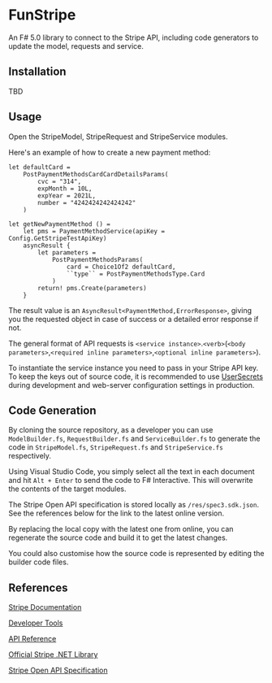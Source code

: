 # FunStripe

An F# 5.0 library to connect to the Stripe API, including code generators to update the model, requests and service.

## Installation

TBD

## Usage

Open the StripeModel, StripeRequest and StripeService modules.

Here's an example of how to create a new payment method:

```F#
let defaultCard =
    PostPaymentMethodsCardCardDetailsParams(
        cvc = "314",
        expMonth = 10L,
        expYear = 2021L,
        number = "4242424242424242"
    )

let getNewPaymentMethod () =
    let pms = PaymentMethodService(apiKey = Config.GetStripeTestApiKey)
    asyncResult {
        let parameters = 
            PostPaymentMethodsParams(
                card = Choice1Of2 defaultCard,
                ``type`` = PostPaymentMethodsType.Card
            )
        return! pms.Create(parameters)
    }
```

The result value is an ```AsyncResult<PaymentMethod,ErrorResponse>```, giving you the requested object in case of success or a detailed error response if not.

The general format of API requests is ```<service instance>```.```<verb>```(```<body parameters>```,```<required inline parameters>```,```<optional inline parameters>```).

To instantiate the service instance you need to pass in your Stripe API key. To keep the keys out of source code, it is recommended to use [UserSecrets](https://docs.microsoft.com/en-us/aspnet/core/security/app-secrets?view=aspnetcore-5.0&tabs=windows) during development and web-server configuration settings in production.

## Code Generation

By cloning the source repository, as a developer you can use ```ModelBuilder.fs```, ```RequestBuilder.fs``` and ```ServiceBuilder.fs``` to generate the code in ```StripeModel.fs```, ```StripeRequest.fs``` and ```StripeService.fs``` respectively.

Using Visual Studio Code, you simply select all the text in each document and hit ```Alt + Enter``` to send the code to F# Interactive. This will overwrite the contents of the target modules.

The Stripe Open API specification is stored locally as ```/res/spec3.sdk.json```. See the references below for the link to the latest online version.

By replacing the local copy with the latest one from online, you can regenerate the source code and build it to get the latest changes.

You could also customise how the source code is represented by editing the builder code files.

## References

[Stripe Documentation](https://stripe.com/docs)

[Developer Tools](https://stripe.com/docs/development)

[API Reference](https://stripe.com/docs/api)

[Official Stripe .NET Library](https://github.com/stripe/stripe-dotnet)

[Stripe Open API Specification](https://raw.githubusercontent.com/stripe/openapi/master/openapi/spec3.sdk.json)

